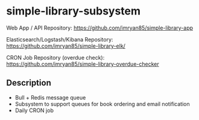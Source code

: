 # simple-library-subsystem

Web App / API Repository: https://github.com/imryan85/simple-library-app

Elasticsearch/Logstash/Kibana Repository: https://github.com/imryan85/simple-library-elk/

CRON Job Repository (overdue check): https://github.com/imryan85/simple-library-overdue-checker


## Description

- Bull + Redis message queue
- Subsystem to support queues for book ordering and email notification
- Daily CRON job
